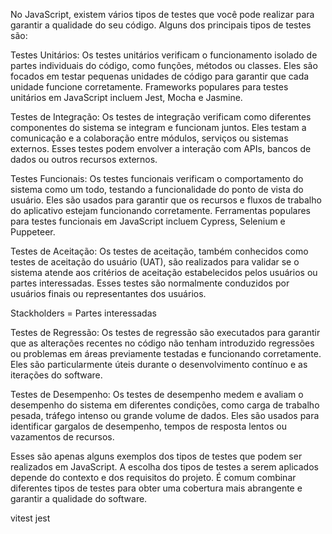 
No JavaScript, existem vários tipos de testes que você pode realizar para garantir a qualidade do seu código. Alguns dos principais tipos de testes são:

Testes Unitários:
Os testes unitários verificam o funcionamento isolado de partes individuais do código, como funções, métodos ou classes. Eles são focados em testar pequenas unidades de código para garantir que cada unidade funcione corretamente. Frameworks populares para testes unitários em JavaScript incluem Jest, Mocha e Jasmine.

Testes de Integração:
Os testes de integração verificam como diferentes componentes do sistema se integram e funcionam juntos. Eles testam a comunicação e a colaboração entre módulos, serviços ou sistemas externos. Esses testes podem envolver a interação com APIs, bancos de dados ou outros recursos externos.

Testes Funcionais:
Os testes funcionais verificam o comportamento do sistema como um todo, testando a funcionalidade do ponto de vista do usuário. Eles são usados para garantir que os recursos e fluxos de trabalho do aplicativo estejam funcionando corretamente. Ferramentas populares para testes funcionais em JavaScript incluem Cypress, Selenium e Puppeteer.

Testes de Aceitação:
Os testes de aceitação, também conhecidos como testes de aceitação do usuário (UAT), são realizados para validar se o sistema atende aos critérios de aceitação estabelecidos pelos usuários ou partes interessadas. Esses testes são normalmente conduzidos por usuários finais ou representantes dos usuários.

Stackholders = Partes interessadas

Testes de Regressão:
Os testes de regressão são executados para garantir que as alterações recentes no código não tenham introduzido regressões ou problemas em áreas previamente testadas e funcionando corretamente. Eles são particularmente úteis durante o desenvolvimento contínuo e as iterações do software.

Testes de Desempenho:
Os testes de desempenho medem e avaliam o desempenho do sistema em diferentes condições, como carga de trabalho pesada, tráfego intenso ou grande volume de dados. Eles são usados para identificar gargalos de desempenho, tempos de resposta lentos ou vazamentos de recursos.

Esses são apenas alguns exemplos dos tipos de testes que podem ser realizados em JavaScript. A escolha dos tipos de testes a serem aplicados depende do contexto e dos requisitos do projeto. É comum combinar diferentes tipos de testes para obter uma cobertura mais abrangente e garantir a qualidade do software.

vitest
jest